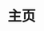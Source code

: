 ---
home: true
layout: BlogHome
icon: home
title: 主页
heroImage: https://cdn.jsdelivr.net/gh/FlyingPig278/blog-assets/logo.png
heroText: FlyingPig278的博客
heroFullScreen: true
tagline: 一个无忧无虑的人呀~
projects:
  # - icon: project
  #   name: 项目名称
  #   desc: 项目详细描述
  #   link: https://你的项目链接

  - icon: link
    name: 常用链接
    desc: 点我发现新大陆~
    link: https://链接地址

  # - icon: book
  #   name: 书籍名称
  #   desc: 书籍详细描述
  #   link: https://你的书籍链接

  # - icon: article
  #   name: 文章名称
  #   desc: 文章详细描述
  #   link: https://你的文章链接

  # - icon: friend
  #   name: 伙伴名称
  #   desc: 伙伴详细介绍
  #   link: https://你的伙伴链接

  # - icon: /logo.svg
  #   name: 自定义项目
  #   desc: 自定义详细介绍
  #   link: https://你的自定义链接

footer: 长风破浪会有时，直挂云帆济沧海
---